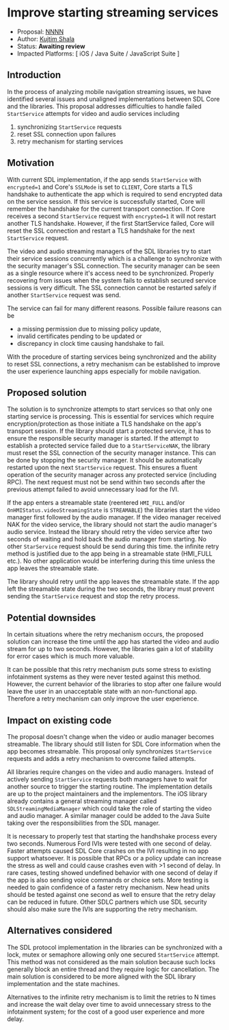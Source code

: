 # Improve starting streaming services

* Proposal: [NNNN](NNNN-improve-starting-streaming-services.md)
* Author: [Kujtim Shala](https://github.com/smartdevicelink/kshala-ford)
* Status: **Awaiting review**
* Impacted Platforms: [ iOS / Java Suite / JavaScript Suite ]

## Introduction

In the process of analyzing mobile navigation streaming issues, we have identified several issues and unaligned implementations between SDL Core and the libraries. This proposal addresses difficulties to handle failed `StartService` attempts for video and audio services including
1. synchronizing `StartService` requests
2. reset SSL connection upon failures
3. retry mechanism for starting services

## Motivation

With current SDL implementation, if the app sends `StartService` with `encrypted=1` and Core's `SSLMode` is set to `CLIENT`,  Core starts a TLS handshake to authenticate the app which is required to send encrypted data on the service session. If this service is successfully started, Core will remember the handshake for the current transport connection. If Core receives a second `StartService` request with `encrypted=1` it will not restart another TLS handshake. However, if the first StartService failed, Core will reset the SSL connection and restart a TLS handshake for the next `StartService` request.

The video and audio streaming managers of the SDL libraries try to start their service sessions concurrently which is a challenge to synchronize with the security manager's SSL connection. The security manager can be seen as a single resource where it's access need to be synchronized. Properly recovering from issues when the system fails to establish secured service sessions is very difficult. The SSL connection cannot be restarted safely if another `StartService` request was send.

The service can fail for many different reasons. Possible failure reasons can be
- a missing permission due to missing policy update,
- invalid certificates pending to be updated or
- discrepancy in clock time causing handshake to fail.

With the procedure of starting services being synchronized and the ability to reset SSL connections, a retry mechanism can be established to improve the user experience launching apps especially for mobile navigation.

## Proposed solution

The solution is to synchronize attempts to start services so that only one starting service is processing. This is essential for services which require encryption/protection as those initiate a TLS handshake on the app's transport session. If the library should start a protected service, it has to ensure the responsible security manager is started. If the attempt to establish a protected service failed due to a `StartServiceNAK`, the library must reset the SSL connection of the security manager instance. This can be done by stopping the security manager. It should be automatically restarted upon the next `StartService` request. This ensures a fluent operation of the security manager across any protected service (including RPC). The next request must not be send within two seconds after the previous attempt failed to avoid unnecessary load for the IVI.

If the app enters a streamable state (reentered `HMI_FULL` and/or `OnHMIStatus.videoStreamingState` is `STREAMABLE`) the libraries start the video manager first followed by the audio manager. If the video manager received NAK for the video service, the library should not start the audio manager's audio service. Instead the library should retry the video service after two seconds of waiting and hold back the audio manager from starting. No other `StarService` request should be send during this time. the infinite retry method is justified due to the app being in a streamable state (HMI_FULL etc.). No other application would be interfering during this time unless the app leaves the streamable state. 

The library should retry until the app leaves the streamable state. If the app left the streamable state during the two seconds, the library must prevent sending the `StartService` request and stop the retry process.

## Potential downsides

In certain situations where the retry mechanism occurs, the proposed solution can increase the time until the app has started the video and audio stream for up to two seconds. However, the libraries gain a lot of stability for error cases which is much more valuable.

It can be possible that this retry mechanism puts some stress to existing infotainment systems as they were never tested against this method. However, the current behavior of the libraries to stop after one failure would leave the user in an unacceptable state with an non-functional app. Therefore a retry mechanism can only improve the user experience.

## Impact on existing code

The proposal doesn't change when the video or audio manager becomes streamable. The library should still listen for SDL Core information when the app becomes streamable. This proposal only synchronizes `StartService` requests and adds a retry mechanism to overcome failed attempts.

All libraries require changes on the video and audio managers. Instead of actively sending `StartService` requests both managers have to wait for another source to trigger the starting routine. The implementation details are up to the project maintainers and the implementors. The iOS library already contains a general streaming manager called `SDLStreamingMediaManager` which could take the role of starting the video and audio manager. A similar manager could be added to the Java Suite taking over the responsibilities from the SDL manager.

It is necessary to properly test that starting the handhshake process every two seconds. Numerous Ford IVIs were tested with one second of delay. Faster attempts caused SDL Core crashes on the IVI resulting in no app support whatsoever. It is possible that RPCs or a policy update can increase the stress as well and could cause crashes even with >1 second of delay. In rare cases, testing showed undefined behavior with one second of delay if the app is also sending voice commands or choice sets. More testing is needed to gain confidence of a faster retry mechanism. New head units should be tested against one second as well to ensure that the retry delay can be reduced in future. Other SDLC partners which use SDL security should also make sure the IVIs are supporting the retry mechanism.

## Alternatives considered

The SDL protocol implementation in the libraries can be synchronized with a lock, mutex or semaphore allowing only one secured `StartService` attempt. This method was not considered as the main solution because such locks generally block an entire thread and they require logic for cancellation. The main solution is considered to be more aligned with the SDL library implementation and the state machines.

Alternatives to the infinite retry mechanism is to limit the retries to N times and increase the wait delay over time to avoid unnecessary stress to the infotainment system; for the cost of a good user experience and more delay.
